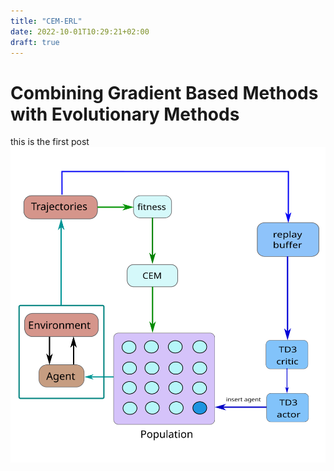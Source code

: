 ```yaml
---
title: "CEM-ERL"
date: 2022-10-01T10:29:21+02:00
draft: true
---
```


# Combining Gradient Based Methods with Evolutionary Methods

this is the first post
![Alt text](/img/archi_CEMERL.svg "CEM-ERL")